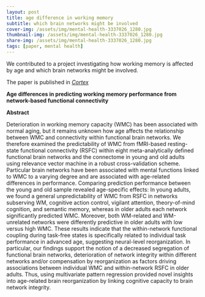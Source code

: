 ```yaml
---
layout: post
title: age difference in working memory
subtitle: which brain networks might be involved
cover-img: /assets/img/mental-health-3337026_1280.jpg
thumbnail-img: /assets/img/mental-health-3337026_1280.jpg
share-img: /assets/img/mental-health-3337026_1280.jpg
tags: [paper, mental health]
---
```


We contributed to a project investigating how working memory is affected by age and which brain networks might be involved.

The paper is published in [*Cortex*](https://www.sciencedirect.com/science/article/pii/S0010945220303142)

**Age differences in predicting working memory performance from network-based functional connectivity**

**Abstract** 

Deterioration in working memory capacity (WMC) has been associated with normal aging, but it remains unknown how age affects the relationship between WMC and connectivity within functional brain networks. 
We therefore examined the predictability of WMC from fMRI-based resting-state functional connectivity (RSFC) within eight meta-analytically defined functional brain networks and the connectome in young and old adults using relevance vector machine in a robust cross-validation scheme. Particular brain networks have been associated with mental functions linked to WMC to a varying degree and are associated with age-related differences in performance. 
Comparing prediction performance between the young and old sample revealed age-specific effects: In young adults, we found a general unpredictability of WMC from RSFC in networks subserving WM, cognitive action control, vigilant attention, theory-of-mind cognition, and semantic memory, whereas in older adults each network significantly predicted WMC. Moreover, both WM-related and WM-unrelated networks were differently predictive in older adults with low versus high WMC. These results indicate that the within-network functional coupling during task-free states is specifically related to individual task performance in advanced age, suggesting neural-level reorganization. 
In particular, our findings support the notion of a decreased segregation of functional brain networks, deterioration of network integrity within different networks and/or compensation by reorganization as factors driving associations between individual WMC and within-network RSFC in older adults. 
Thus, using multivariate pattern regression provided novel insights into age-related brain reorganization by linking cognitive capacity to brain network integrity.






